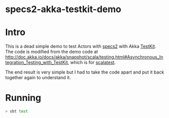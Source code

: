specs2-akka-testkit-demo
========================

# Intro
This is a dead simple demo to test Actors with [specs2](http://etorreborre.github.io/specs2/) with Akka [TestKit](http://doc.akka.io/docs/akka/snapshot/scala/testing.html).  The code is modified from the demo code at http://doc.akka.io/docs/akka/snapshot/scala/testing.html#Asynchronous_Integration_Testing_with_TestKit, which is for [scalatest](http://www.scalatest.org/).

The end result is very simple but I had to take the code apart and put it back together again to understand it.

# Running
```bash
> sbt test
```
